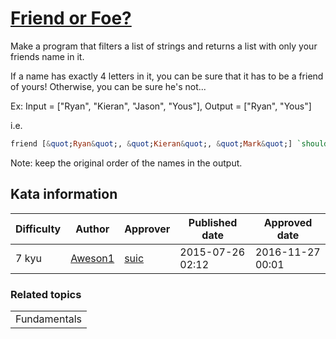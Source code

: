 
<h1><a href="https://www.codewars.com/kata/55b42574ff091733d900002f">Friend or Foe?</a></h1>
<p>
Make a program that filters a list of strings and returns a list with only your friends name in it.

If a name has exactly 4 letters in it, you can be sure that it has to be a friend of yours! Otherwise, you can be sure he's not...

Ex: Input = [&quot;Ryan&quot;, &quot;Kieran&quot;, &quot;Jason&quot;, &quot;Yous&quot;], Output = [&quot;Ryan&quot;, &quot;Yous&quot;]

i.e.
```haskell
friend [&quot;Ryan&quot;, &quot;Kieran&quot;, &quot;Mark&quot;] `shouldBe` [&quot;Ryan&quot;, &quot;Mark&quot;]
```

Note: keep the original order of the names in the output.
</p>
<h2>Kata information</h2>
<table>
  <thead>
    <tr>
      <th>Difficulty</th>
      <th>Author</th>
      <th>Approver</th>
      <th>Published date</th>
      <th>Approved date</th>
    </tr>
  </thead>
  <tbody>
    <tr>
      <td>7 kyu</td>
      <td> <a href="https://www.codewars.com/users/Aweson1">Aweson1</a></td>
      <td> <a href="https://www.codewars.com/users/suic">suic</a></td>
      <td>2015-07-26 02:12</td>
      <td>2016-11-27 00:01</td>
    </tr>
  </tbody>
</table>
<h3>Related topics</h3>
<table>
  <tbody></tbody>
  <tr>
    <td>Fundamentals</td>
  </tr>
</table>